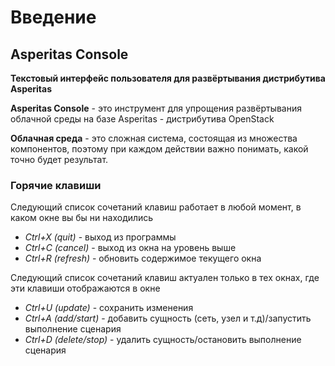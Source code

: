 # Введение

## Asperitas Console

**Текстовый интерфейс пользователя для развёртывания дистрибутива Asperitas**

**Asperitas Console** - это инструмент для упрощения развёртывания облачной среды на базе Asperitas - дистрибутива OpenStack

**Облачная среда** - это сложная система, состоящая из множества компонентов, поэтому при каждом действии важно понимать, какой точно будет результат.

### Горячие клавиши

Следующий список сочетаний клавиш работает в любой момент, в каком окне вы бы ни находились

* _Ctrl+X (quit)_ - выход из программы 
* _Ctrl+C (cancel)_ - выход из окна на уровень выше 
* _Ctrl+R (refresh)_ - обновить содержимое текущего окна

Следующий список сочетаний клавиш актуален только в тех окнах, где эти клавиши отображаются в окне

* _Ctrl+U (update)_ - сохранить изменения 
* _Ctrl+A (add/start)_ - добавить сущность (сеть, узел и т.д)/запустить выполнение сценария
* _Ctrl+D (delete/stop)_ - удалить сущность/остановить выполнение сценария 


